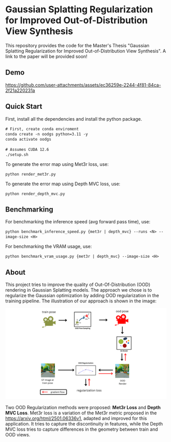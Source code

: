 # Gaussian Splatting Regularization for Improved Out-of-Distribution View Synthesis

This repository provides the code for the Master's Thesis "Gaussian Splatting Regularization for Improved
Out-of-Distribution View Synthesis". A link to the paper will be provided soon!

## Demo

https://github.com/user-attachments/assets/ec36259e-2244-4f81-84ca-2f21a220231a


## Quick Start

First, install all the dependencies and install the python package.

```
# First, create conda enviroment
conda create -n oodgs python=3.11 -y
conda activate oodgs

# Assumes CUDA 12.6
./setup.sh
```

To generate the error map using Met3r loss, use:
```
python render_met3r.py
```

To generate the error map using Depth MVC loss, use:
```
python render_depth_mvc.py
```

## Benchmarking

For benchmarking the inference speed (avg forward pass time), use:

```
python benchmark_inference_speed.py {met3r | depth_mvc} --runs <N> --image-size <H>
```

For benchmarking the VRAM usage, use:

```
python benchmark_vram_usage.py {met3r | depth_mvc} --image-size <H>
```

## About 

This project tries to improve the quality of Out-Of-Distribution (OOD) rendering in Gaussian Splatting models. The approach we chose is to regularize the Gaussian optimization by adding OOD regularization in the training pipeline. The illustration of our approach is shown in the image:

![Overall pipeline](media/ood_pipeline.png)

Two OOD Regularization methods were proposed: **Met3r Loss** and **Depth MVC Loss**. Met3r loss is a variation of the Met3r metric proposed in the https://arxiv.org/html/2501.06336v1, adapted and improved for this application. It tries to capture the discontinuity in features, while the Depth MVC loss tries to capture differences in the geometry between train and OOD views.


